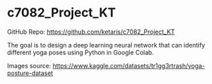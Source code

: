 # c7082_Project_KT

GitHub Repo: https://github.com/ketaris/c7082_Project_KT

The goal is to design a deep learning neural network that can identify different yoga poses using Python in Google Colab. 

Images source: https://www.kaggle.com/datasets/tr1gg3rtrash/yoga-posture-dataset


